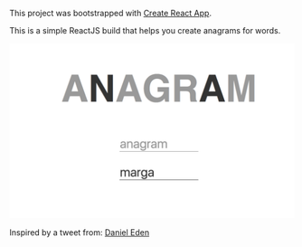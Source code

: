 This project was bootstrapped with [Create React App](https://github.com/facebookincubator/create-react-app).

This is a simple ReactJS build that helps you create anagrams for words.

![Image preview of the build](./anagram.png)

Inspired by a tweet from:
[Daniel Eden](https://twitter.com/_dte/status/819214027792400384)
